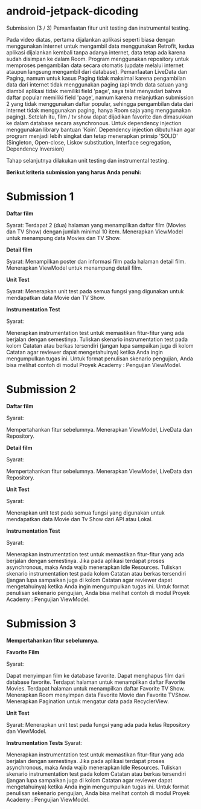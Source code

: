 # android-jetpack-dicoding
Submission (3 / 3) Pemanfaatan fitur unit testing dan instrumental testing.

Pada video diatas, pertama dijalankan aplikasi seperti biasa dengan menggunakan internet untuk mengambil data menggunakan Retrofit, kedua 
aplikasi dijalankan kembali tanpa adanya internet, data tetap ada karena sudah disimpan ke dalam Room. Program menggunakan repository untuk 
memproses pengambilan data secara otomatis (update melalui internet ataupun langsung mengambil dari database). Pemanfaatan LiveData dan Paging,
namum untuk kasus Paging tidak maksimal karena pengambilan data dari internet tidak menggunakan paging (api tmdb data satuan yang diambil aplikasi tidak memiliki field 'page', saya telat menyadari bahwa daftar popular memiliki field 'page', namum karena melanjutkan submission 2 yang tidak menggunakan daftar popular, sehingga pengambilan data dari internet tidak menggunakan paging, hanya Room saja yang menggunakan paging). Setelah itu, film / tv show dapat dijadikan favorite dan dimasukkan ke dalam database secara asynchronous. Untuk dependency injection menggunakan library bantuan 'Koin'. Dependency injection dibutuhkan agar program menjadi lebih singkat dan tetap menerapkan prinsip 'SOLID' (Singleton, Open-close, Liskov substitution, Interface segregation, Dependency Inversion)

Tahap selanjutnya dilakukan unit testing dan instrumental testing.

**Berikut kriteria submission yang harus Anda penuhi:**

# Submission 1

**Daftar film**

Syarat:
Terdapat 2 (dua) halaman yang menampilkan daftar film (Movies dan TV Show) dengan jumlah minimal 10 item.
Menerapkan ViewModel untuk menampung data Movies dan TV Show.

**Detail film**

Syarat:
Menampilkan poster dan informasi film pada halaman detail film.
Menerapkan ViewModel untuk menampung detail film.

**Unit Test**

Syarat:
Menerapkan unit test pada semua fungsi yang digunakan untuk mendapatkan data Movie dan TV Show.

**Instrumentation Test**

Syarat:

Menerapkan instrumentation test untuk memastikan fitur-fitur yang ada berjalan dengan semestinya.
Tuliskan skenario instrumentation test pada kolom Catatan atau berkas tersendiri (jangan lupa sampaikan juga di kolom Catatan agar reviewer dapat mengetahuinya) ketika Anda ingin mengumpulkan tugas ini. Untuk format penulisan skenario pengujian, Anda bisa melihat contoh di modul Proyek Academy : Pengujian ViewModel.

# Submission 2

**Daftar film**

Syarat:

Mempertahankan fitur sebelumnya.
Menerapkan ViewModel, LiveData dan Repository.

**Detail film**

Syarat:

Mempertahankan fitur sebelumnya.
Menerapkan ViewModel, LiveData dan Repository.

**Unit Test**

Syarat:

Menerapkan unit test pada semua fungsi yang digunakan untuk mendapatkan data Movie dan Tv Show dari API atau Lokal.

**Instrumentation Test**

Syarat:

Menerapkan instrumentation test untuk memastikan fitur-fitur yang ada berjalan dengan semestinya.
Jika pada aplikasi terdapat proses asynchronous, maka Anda wajib menerapkan Idle Resources.
Tuliskan skenario instrumentation test pada kolom Catatan atau berkas tersendiri (jangan lupa sampaikan juga di kolom Catatan agar reviewer dapat mengetahuinya) ketika Anda ingin mengumpulkan tugas ini. Untuk format penulisan sekenario pengujian, Anda bisa melihat contoh di modul Proyek Academy : Pengujian ViewModel.

# Submission 3 #

**Mempertahankan fitur sebelumnya.**

**Favorite Film**

Syarat:

Dapat menyimpan film ke database favorite.
Dapat menghapus film dari database favorite.
Terdapat halaman untuk menampilkan daftar Favorite Movies.
Terdapat halaman untuk menampilkan daftar Favorite TV Show.
Menerapkan Room menyimpan data Favorite Movie dan Favorite TVShow.
Menerapkan Pagination untuk mengatur data pada RecyclerView.

**Unit Test**

Syarat:
Menerapkan unit test pada fungsi yang ada pada kelas Repository dan ViewModel.

**Instrumentation Tests**
Syarat:

Menerapkan instrumentation test untuk memastikan fitur-fitur yang ada berjalan dengan semestinya.
Jika pada aplikasi terdapat proses asynchronous, maka Anda wajib menerapkan Idle Resources.
Tuliskan skenario instrumentation test pada kolom Catatan atau berkas tersendiri (jangan lupa sampaikan juga di kolom Catatan agar reviewer dapat mengetahuinya) ketika Anda ingin mengumpulkan tugas ini. Untuk format penulisan sekenario pengujian, Anda bisa melihat contoh di modul Proyek Academy : Pengujian ViewModel.

